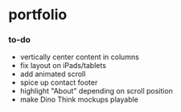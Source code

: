 # portfolio

<h3>to-do</h3>

<ul>
	<li>vertically center content in columns</li>
	<li>fix layout on iPads/tablets</li>
	<li>add animated scroll</li>
	<li>spice up contact footer</li>
	<li>highlight "About" depending on scroll position</li>
	<li>make Dino Think mockups playable</li>
</ul>